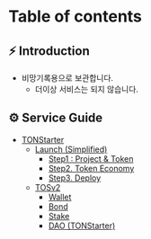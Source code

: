 # Table of contents

## ⚡ Introduction

* 비망기록용으로 보관합니다.
  * 더이상 서비스는 되지 않습니다.

## ⚙️ Service Guide

* [TONStarter](service-guide/tonstarter/README.md)
  * [Launch (Simplified)](service-guide/tonstarter/launch-simplified/README.md)
    * [Step1 : Project & Token](service-guide/tonstarter/launch-simplified/step1-project-and-token.md)
    * [Step2. Token Economy](service-guide/tonstarter/launch-simplified/step2.-token-economy.md)
    * [Step3. Deploy](service-guide/tonstarter/launch-simplified/step3.-deploy.md)
  * [TOSv2](service-guide/tonstarter/tosv2/README.md)
    * [Wallet](service-guide/tonstarter/tosv2/wallet.md)
    * [Bond](service-guide/tonstarter/tosv2/bond.md)
    * [Stake](service-guide/tonstarter/tosv2/stake.md)
    * [DAO (TONStarter)](service-guide/tonstarter/tosv2/dao-tonstarter.md)
